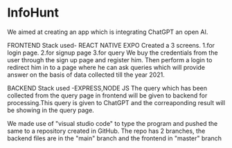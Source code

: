 # InfoHunt

We aimed at creating an app which is integrating ChatGPT an open AI.

FRONTEND 
Stack used- REACT NATIVE EXPO 
Created a 3 screens.
1.for login page.
2.for signup page 
3.for query
We buy the credentials from the user through the sign up page and register him.
Then perform a login to redirect him in to a page where he can ask queries which will provide answer on the basis of data collected till the year 2021.

BACKEND 
Stack used -EXPRESS,NODE JS 
The query which has been collected from the query page in frontend will be given to backend for processing.This query is given to ChatGPT and the correaponding result will be showing in the query page.

We made use of "visual studio code" to type the program and pushed the same to a repository created in GitHub.
The repo has 2 branches, the backend files are in the "main" branch and the frontend in "master" branch
